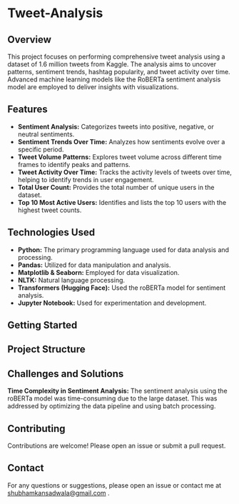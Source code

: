 # Tweet-Analysis

## Overview
This project focuses on performing comprehensive tweet analysis using a dataset of 1.6 million tweets from Kaggle. The analysis aims to uncover patterns, sentiment trends, hashtag popularity, and tweet activity over time. Advanced machine learning models like the RoBERTa sentiment analysis model are employed to deliver insights with visualizations.

## Features

<ul>
  <li><b>Sentiment Analysis:</b> Categorizes tweets into positive, negative, or neutral sentiments.</li>
  
  <li><b>Sentiment Trends Over Time:</b> Analyzes how sentiments evolve over a specific period.</li>
  
  <li><b>Tweet Volume Patterns:</b> Explores tweet volume across different time frames to identify peaks and patterns.</li>
  
  <li><b>Tweet Activity Over Time:</b> Tracks the activity levels of tweets over time, helping to identify trends in user engagement.
</li>

  <li><b>Total User Count:</b> Provides the total number of unique users in the dataset.</li>
  
  <li><b>Top 10 Most Active Users:</b> Identifies and lists the top 10 users with the highest tweet counts.</li>
</ul>

## Technologies Used

<ul>
  <li><b>Python:</b> The primary programming language used for data analysis and processing.</li>
  
  <li><b>Pandas:</b> Utilized for data manipulation and analysis.</li>
  
  <li><b>Matplotlib & Seaborn:</b> Employed for data visualization.</li>
  
  <li><b>NLTK:</b> Natural language processing.</li>
  
  <li><b>Transformers (Hugging Face):</b> Used the roBERTa model for sentiment analysis.</li>
  
  <li><b>Jupyter Notebook:</b> Used for experimentation and development.</li>
</ul>






## Getting Started

## Project Structure

## Challenges and Solutions

<b>Time Complexity in Sentiment Analysis:</b> The sentiment analysis using the roBERTa model was time-consuming due to the large dataset. This was addressed by optimizing the data pipeline and using batch processing.

## Contributing
Contributions are welcome! Please open an issue or submit a pull request.


## Contact
For any questions or suggestions, please open an issue or contact me at <a href="mailto:shubhamkansadwala@gmail.com">shubhamkansadwala@gmail.com</a>
.
